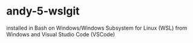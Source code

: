 # andy-5-wslgit
 installed in Bash on Windows/Windows Subsystem for Linux (WSL) from Windows and Visual Studio Code (VSCode)
